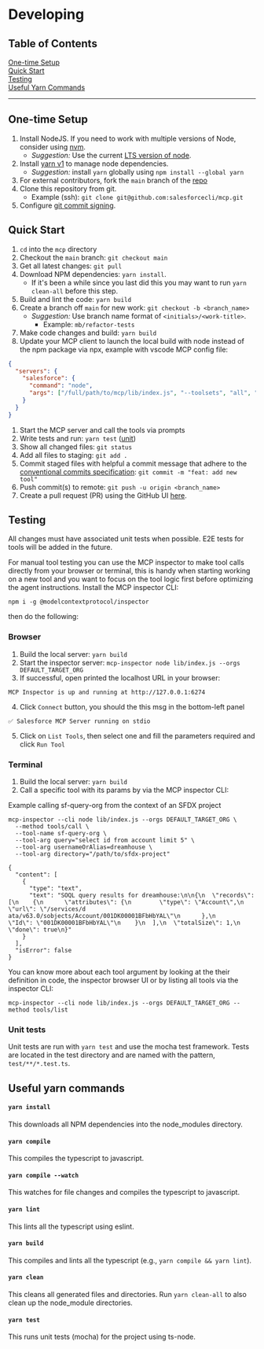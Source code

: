 # Developing

## Table of Contents

[One-time Setup](#one-time-setup)</br>
[Quick Start](#quick-start)</br>
[Testing](#testing)</br>
[Useful Yarn Commands](#useful-yarn-commands)</br>

<hr>

## One-time Setup

1. Install NodeJS. If you need to work with multiple versions of Node, consider using [nvm](https://github.com/nvm-sh/nvm).
   - _Suggestion:_ Use the current [LTS version of node](https://github.com/nodejs/release#release-schedule).
1. Install [yarn v1](https://yarnpkg.com/) to manage node dependencies.
   - _Suggestion:_ install `yarn` globally using `npm install --global yarn`
1. For external contributors, fork the `main` branch of the [repo](https://github.com/salesforcecli/mcp)
1. Clone this repository from git.
   - Example (ssh): `git clone git@github.com:salesforcecli/mcp.git`
1. Configure [git commit signing](https://docs.github.com/en/authentication/managing-commit-signature-verification/signing-commits).

## Quick Start

1. `cd` into the `mcp` directory
1. Checkout the `main` branch: `git checkout main`
1. Get all latest changes: `git pull`
1. Download NPM dependencies: `yarn install`.
   - If it's been a while since you last did this you may want to run `yarn clean-all` before this step.
1. Build and lint the code: `yarn build`
1. Create a branch off `main` for new work: `git checkout -b <branch_name>`
   - _Suggestion:_ Use branch name format of `<initials>/<work-title>`.
     - Example: `mb/refactor-tests`
1. Make code changes and build: `yarn build`
1. Update your MCP client to launch the local build with node instead of the npm package via npx, example with vscode MCP config file:
```json
{
  "servers": {
    "salesforce": {
      "command": "node",
      "args": ["/full/path/to/mcp/lib/index.js", "--toolsets", "all", "--orgs", "ALLOW_ALL_ORGS"]
    }
  }
}
```
1. Start the MCP server and call the tools via prompts
1. Write tests and run: `yarn test` ([unit](#unit-tests))
1. Show all changed files: `git status`
1. Add all files to staging: `git add .`
1. Commit staged files with helpful a commit message that adhere to the [conventional commits specification](https://www.conventionalcommits.org/en/v1.0.0/): `git commit -m "feat: add new tool"`
1. Push commit(s) to remote: `git push -u origin <branch_name>`
1. Create a pull request (PR) using the GitHub UI [here](https://github.com/salesforcecli/mcp).

## Testing

All changes must have associated unit tests when possible.
E2E tests for tools will be added in the future.

For manual tool testing you can use the MCP inspector to make tool calls directly from your browser or terminal, this is handy when starting working on a new tool and you want to focus on the tool logic first before optimizing the agent instructions.
Install the MCP inspector CLI: 
```
npm i -g @modelcontextprotocol/inspector
```

then do the following:

### Browser
1. Build the local server: `yarn build`
2. Start the inspector server: `mcp-inspector node lib/index.js --orgs DEFAULT_TARGET_ORG`
3. If successful, open printed the localhost URL in your browser:
```
MCP Inspector is up and running at http://127.0.0.1:6274
```
4. Click `Connect` button, you should the this msg in the bottom-left panel
```
✅ Salesforce MCP Server running on stdio
```
5. Click on `List Tools`, then select one and fill the parameters required and click `Run Tool`

### Terminal

1. Build the local server: `yarn build`
5. Call a specific tool with its params by via the MCP inspector CLI:

Example calling sf-query-org from the context of an SFDX project
```shell
mcp-inspector --cli node lib/index.js --orgs DEFAULT_TARGET_ORG \
  --method tools/call \
  --tool-name sf-query-org \
  --tool-arg query="select id from account limit 5" \
  --tool-arg usernameOrAlias=dreamhouse \
  --tool-arg directory="/path/to/sfdx-project"

{
  "content": [
    {
      "type": "text",
      "text": "SOQL query results for dreamhouse:\n\n{\n  \"records\": [\n    {\n      \"attributes\": {\n        \"type\": \"Account\",\n        \"url\": \"/services/d
ata/v63.0/sobjects/Account/001DK00001BFbHbYAL\"\n      },\n      \"Id\": \"001DK00001BFbHbYAL\"\n    }\n  ],\n  \"totalSize\": 1,\n  \"done\": true\n}"
    }
  ],
  "isError": false
}
```
You can know more about each tool argument by looking at the their definition in code, the inspector browser UI or by listing all tools via the inspector CLI:
```shell
mcp-inspector --cli node lib/index.js --orgs DEFAULT_TARGET_ORG --method tools/list
```


### Unit tests

Unit tests are run with `yarn test` and use the mocha test framework. Tests are located in the test directory and are named with the pattern, `test/**/*.test.ts`.


## Useful yarn commands

#### `yarn install`

This downloads all NPM dependencies into the node_modules directory.

#### `yarn compile`

This compiles the typescript to javascript.

#### `yarn compile --watch`

This watches for file changes and compiles the typescript to javascript.

#### `yarn lint`

This lints all the typescript using eslint.

#### `yarn build`

This compiles and lints all the typescript (e.g., `yarn compile && yarn lint`).

#### `yarn clean`

This cleans all generated files and directories. Run `yarn clean-all` to also clean up the node_module directories.

#### `yarn test`

This runs unit tests (mocha) for the project using ts-node.
